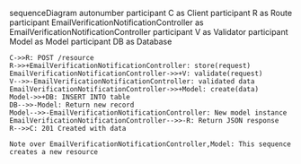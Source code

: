 sequenceDiagram
    autonumber
    participant C as Client
    participant R as Route
    participant EmailVerificationNotificationController as EmailVerificationNotificationController
    participant V as Validator
    participant Model as Model
    participant DB as Database
    
    C->>R: POST /resource
    R->>+EmailVerificationNotificationController: store(request)
    EmailVerificationNotificationController->>+V: validate(request)
    V-->>-EmailVerificationNotificationController: validated data
    EmailVerificationNotificationController->>+Model: create(data)
    Model->>+DB: INSERT INTO table
    DB-->>-Model: Return new record
    Model-->>-EmailVerificationNotificationController: New model instance
    EmailVerificationNotificationController-->>-R: Return JSON response
    R-->>C: 201 Created with data
    
    Note over EmailVerificationNotificationController,Model: This sequence creates a new resource
  